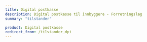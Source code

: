 ```yaml
---
title: Digital postkasse
description: Digital postkasse til innbyggere - Forretningslag
summary: "tilstander"

product: Digital postkasse
redirect_from: /tilstander_dpi
---
```


